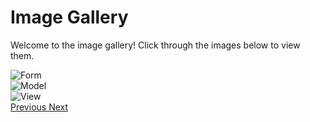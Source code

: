 # Image Gallery

Welcome to the image gallery! Click through the images below to view them.

<div id="carouselExample" class="carousel slide" data-ride="carousel">
  <div class="carousel-inner">
    <div class="carousel-item">
      <img src="static/image3.png" class="d-block w-100" alt="Form">
    </div>
    <div class="carousel-item active">
      <img src="static/image1.png" class="d-block w-100" alt="Model">
    </div>
    <div class="carousel-item">
      <img src="static/image2.png" class="d-block w-100" alt="View">
    </div>
  </div>
  <a class="carousel-control-prev" href="#carouselExample" role="button" data-slide="prev">
    <span class="carousel-control-prev-icon" aria-hidden="true"></span>
    <span class="sr-only">Previous</span>
  </a>
  <a class="carousel-control-next" href="#carouselExample" role="button" data-slide="next">
    <span class="carousel-control-next-icon" aria-hidden="true"></span>
    <span class="sr-only">Next</span>
  </a>
</div>

